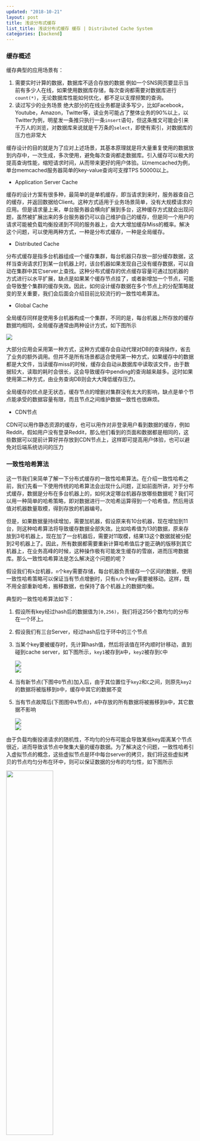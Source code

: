 ```yaml
---
updated: "2018-10-21"
layout: post
title: 浅谈分布式缓存
list_title: 浅谈分布式缓存 缓存 | Distributed Cache System
categories: [backend]
---
```


### 缓存概述

缓存典型的应用场景有：

1. 需要实时计算的数据，数据库不适合存放的数据
    例如一个SNS网页要显示当前有多少人在线，如果使用数据库存储，每次查询都需要对数据库进行`count(*)`，无论数据库性能如何优化，都不足以支撑频繁的查询。
2. 读过写少的业务场景
    绝大部分的在线业务都是读多写少，比如Facebook，Youtube，Amazon，Twitter等，读业务可能占了整体业务的90%以上，以Twitter为例，明星发一条推只执行一条`insert`语句，但这条推文可能会引来千万人的浏览，对数据库来说就是千万条的`select`，即使有索引，对数据库的压力也非常大

缓存设计的目的就是为了应对上述场景，其基本原理就是将大量重复使用的数据放到内存中，一次生成，多次使用，避免每次查询都走数据库。引入缓存可以极大的提高查询性能，缩短请求时间，从而带来更好的用户体验。以memcached为例，单台memcached服务器简单的key-value查询可支撑TPS 50000以上。

- Application Server Cache

缓存的设计方案有很多种，最简单的是单机缓存，即当请求到来时，服务器查自己的缓存，并返回数据给Client。这种方式适用于业务场景简单，没有大规模请求的应用。但是请求量上来，单台服务器会横向扩展到多台，这种缓存方式就会出现问题，虽然被扩展出来的多台服务器仍可以自己维护自己的缓存，但是同一个用户的请求可能被负载均衡投递到不同的服务器上，会大大增加缓存Miss的概率。解决这个问题，可以使用两种方式，一种是分布式缓存，一种是全局缓存。

- Distributed Cache

分布式缓存是指多台机器组成一个缓存集群，每台机器只存放一部分缓存数据，这样当查询请求打到某一台机器上时，该台机器如果发现自己没有缓存数据，可以自动在集群中其它server上查找。这种分布式缓存的优点缓存容量可通过加机器的方式进行以水平扩展，缺点是如果某个缓存节点挂了，或者新增加一个节点，可能会导致整个集群的缓存失效。因此，如何设计缓存数据在多个节点上的分配策略就变的至关重要，我们会后面会介绍目前比较流行的一致性哈希算法。

- Global Cache

全局缓存同样是使用多台机器构成一个集群，不同的是，每台机器上所存放的缓存数据均相同，全局缓存通常由两种设计方式，如下图所示

<img src="{{site.baseurl}}/assets/images/2016/06/cache-1.png" class="md-img-center">

大部分应用会采用第一种方式，这种方式缓存会自动代理对DB的查询操作，省去了业务的额外调用。但并不是所有场景都适合使用第一种方式，如果缓存中的数据都是大文件，当读缓存miss的时候，缓存会自动从数据库中读取该文件，由于数据较大，读取的耗时会很长，这会导致缓存中pending的查询越来越多。这时如果使用第二种方式，由业务查询DB则会大大降低缓存压力。

全局缓存的优点是无状态，缓存节点的增删对集群没有太大的影响，缺点是单个节点能承受的数据容量有限，而且节点之间维护数据一致性也很麻烦。

- CDN节点

CDN可以用作静态资源的缓存，也可以用作对非登录用户看到数据的缓存，例如Reddit，假如用户没有登录Reddit，那么他们看到的页面和数据都是相同的，这些数据可以提前计算好并存放到CDN节点上，这样即可提高用户体验，也可以避免对后端系统访问的压力

### 一致性哈希算法

这一节我们来简单了解一下分布式缓存的一致性哈希算法。在介绍一致性哈希之前，我们先看一下使用传统的哈希算法会出现什么问题，正如前面所讲，对于分布式缓存，数据是分布在多台机器上的，如何决定哪台机器存放哪些数据呢？我们可以用一种简单的哈希策略，即对数据进行一次哈希运算得到一个哈希值，然后用该值对机器数量取模，得到存放的机器编号。

但是，如果数据量持续增加，需要加机器，假设原来有10台机器，现在增加到11台，则这种哈希算法将导致缓存数据全部失效。比如哈希值为13的数据，原来存放到3号机器上，现在加了一台机器后，需要对11取模，结果13这个数据就被分配到2号机器上了。因此，所有数据都需要重新计算哈希值后才能正确的版移到其它机器上，在业务高峰的时候，这种操作极有可能发生缓存的雪崩，进而压垮数据库。那么一致性哈希算法是怎么解决这个问题的呢？

假设我们有`k`台机器，`n`个key需要存储，每台机器负责缓存一个区间的数据，使用一致性哈希策略可以保证当有节点增删时，只有`n/k`个key需要被移动。这样，既不用全部重新哈希，搬移数据，也保持了各个机器上的数据均衡。

典型的一致性哈希算法如下：

1. 假设所有key经过hash后的数据值为`[0,256)`，我们将这256个数均匀的分布在一个环上。
2. 假设我们有三台Server，经过hash后位于环中的三个节点
3. 当某个key要被缓存时，先计算hash值，然后将该值在环内顺时针移动，直到碰到cache server，如下图所示，`key1`被存到`A`中，`key2`被存到`C`中

    <div class="md-flex-h md-flex-no-wrap">
    <div><img src="{{site.baseurl}}/assets/images/2016/06/con-hash-1.png"></div>
    <div><img src="{{site.baseurl}}/assets/images/2016/06/con-hash-2.png"></div>
    </div>

4. 当有新节点(下图中`D`节点)加入后，由于其位置位于`key2`和`C`之间，则原先`key2`的数据将被版移到`D`中，缓存中其它的数据不变

5. 当有节点故障后(下图图中`A`节点)，`A`中存放的所有数据将被搬移到`B`中，其它数据不影响
    
    <div class="md-flex-h md-flex-no-wrap">
    <div><img src="{{site.baseurl}}/assets/images/2016/06/con-hash-3.png"></div>
    <div><img src="{{site.baseurl}}/assets/images/2016/06/con-hash-4.png"></div>
    </div>

由于负载均衡投递请求的随机性，不均匀的分布可能会导致某些key距离某个节点很近，进而导致该节点中聚集大量的缓存数据。为了解决这个问题，一致性哈希引入虚拟节点的概念，这些虚拟节点是环中每台server的拷贝，我们将这些虚拟拷贝的节点均匀分布在环中，则可以保证数据的分布的均匀性，如下图所示

<img src="{{site.baseurl}}/assets/images/2016/06/con-hash-5.png" class="md-img-center" width="50%">


## Resources

- [Caching](https://www.educative.io/collection/page/5668639101419520/5649050225344512/5643440998055936)
- [Consistent Hashing](https://en.wikipedia.org/wiki/Consistent_hashing)
- [高性能缓存架构](https://time.geekbang.org/column/article/8640)
- [哈希算法在分布式系统中有哪些应用](https://time.geekbang.org/column/article/67388)